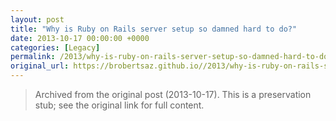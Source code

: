 ```yaml
---
layout: post
title: "Why is Ruby on Rails server setup so damned hard to do?"
date: 2013-10-17 00:00:00 +0000
categories: [Legacy]
permalink: /2013/why-is-ruby-on-rails-server-setup-so-damned-hard-to-do/
original_url: https://brobertsaz.github.io//2013/why-is-ruby-on-rails-server-setup-so-damned-hard-to-do/
---
```


> Archived from the original post (2013-10-17). This is a preservation stub; see the original link for full content.

